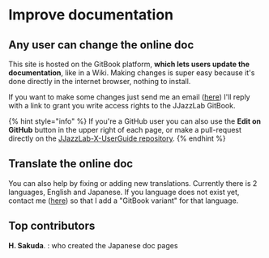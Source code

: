 # Improve documentation

## Any user can change the online doc

This site is hosted on the GitBook platform, **which lets users update the documentation**, like in a Wiki. Making changes is super easy because it's done directly in the internet browser, nothing to install.

If you want to make some changes just send me an email ([here](https://www.jjazzlab.com/en/contact/)) I'll reply with a link to grant you write access rights to the JJazzLab GitBook.&#x20;

{% hint style="info" %}
If you're a GitHub user you can also use the **Edit on GitHub** button in the upper right of each page, or make a pull-request directly on the [JJazzLab-X-UserGuide repository](https://github.com/jjazzboss/JJazzLab-X-UserGuide).
{% endhint %}

## Translate the online doc

You can also help by fixing or adding new translations. Currently there is 2 languages, English and Japanese. If you language does not exist yet, contact me ([here](https://www.jjazzlab.com/en/contact/)) so that I add a "GitBook variant" for that language.

## Top contributors

**H. Sakuda**. : who created the Japanese doc pages









